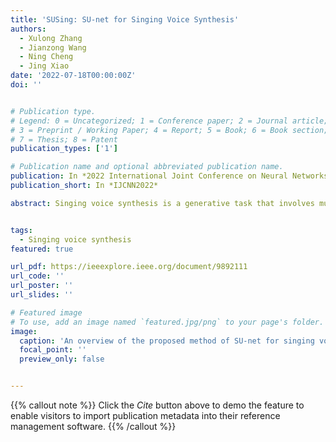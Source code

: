 ```yaml
---
title: 'SUSing: SU-net for Singing Voice Synthesis'
authors:
  - Xulong Zhang
  - Jianzong Wang
  - Ning Cheng
  - Jing Xiao
date: '2022-07-18T00:00:00Z'
doi: ''


# Publication type.
# Legend: 0 = Uncategorized; 1 = Conference paper; 2 = Journal article;
# 3 = Preprint / Working Paper; 4 = Report; 5 = Book; 6 = Book section;
# 7 = Thesis; 8 = Patent
publication_types: ['1']

# Publication name and optional abbreviated publication name.
publication: In *2022 International Joint Conference on Neural Networks*
publication_short: In *IJCNN2022*

abstract: Singing voice synthesis is a generative task that involves multi-dimensional control of the singing model, including lyrics, pitch, and duration, and includes the timbre of the singer and singing skills such as vibrato. In this paper, we proposed SU-net for singing voice synthesis named SUSing. Synthesizing singing voice is treated as a translation task between lyrics and music score and spectrum. The lyrics and music score information is encoded into a two-dimensional feature representation through the convolution layer. The two-dimensional feature and its frequency spectrum are mapped to the target spectrum in an autoregressive manner through a SU-net network. Within the SU-net the stripe pooling method is used to replace the alternate global pooling method to learn the vertical frequency relationship in the spectrum and the changes of frequency in the time domain. The experimental results on the public dataset Kiritan show that the proposed method can synthesize more natural singing voices.


tags:
  - Singing voice synthesis
featured: true

url_pdf: https://ieeexplore.ieee.org/document/9892111
url_code: ''
url_poster: ''
url_slides: ''

# Featured image
# To use, add an image named `featured.jpg/png` to your page's folder.
image:
  caption: 'An overview of the proposed method of SU-net for singing voice synthesis'
  focal_point: ''
  preview_only: false


---
```


{{% callout note %}}
Click the _Cite_ button above to demo the feature to enable visitors to import publication metadata into their reference management software.
{{% /callout %}}

